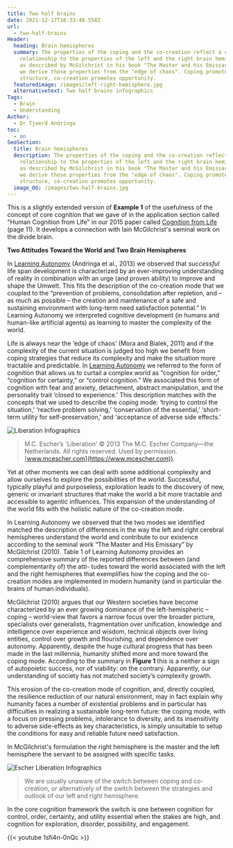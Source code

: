 ```yaml
---
title: Two half brains
date: 2021-12-17T16:33:48.558Z
url:
  - two-half-brains
Header:
  heading: Brain hemispheres
  summary: The properties of the coping and the co-creation reflect a close
    relationship to the properties of the left and the right brain hemispheres
    as described by McGilchrist in his book "The Master and his Emissary". Here
    we derive those properties from the "edge of chaos". Coping promotes
    structure, co-creation promotes opportunity.
  featuredimage: /images/left-right-hemisphere.jpg
  alternativetext: Two half brains infographics
Tags:
  - Brain
  - Understanding
Author:
  - Dr Tjeerd Andringa
toc:
  - on
SeoSection:
  title: Brain hemispheres
  description: The properties of the coping and the co-creation reflect a close
    relationship to the properties of the left and the right brain hemispheres
    as described by McGilchrist in his book "The Master and his Emissary". Here
    we derive those properties from the "edge of chaos". Coping promotes
    structure, co-creation promotes opportunity.
  image_OG: /images/two-half-brains.jpg
---
```

This is a slightly extended version of **Example 1** of the usefulness of the concept of core cognition that we gave of in the application section called "Human Cognition from Life" in our 2015 paper called [Cognition from Life](/pdf/Cognition-from-life-Andringa_2015.pdf) (page 11). It develops a connection with Iain McGilchrist's seminal work on the divide brain.  

**Two Attitudes Toward the World and Two Brain Hemispheres**

In [Learning Autonomy](/pdf/Learning-Autonomy-Andringa_2013.pdf) (Andringa et al., 2013) we observed that *successful* life span development is characterized by an ever-improving understanding of reality in combination with an urge (and proven ability) to improve and shape the Umwelt. This fits the description of the co-creation mode that we coupled to the “prevention of problems, consolidation after repletion, and – as much as possible – the creation and maintenance of a safe and sustaining environment with long-term need satisfaction potential.” In Learning Autonomy we interpreted cognitive development (in humans and human-like artificial agents) as learning to master the complexity of the world.

Life is always near the ‘edge of chaos’ (Mora and Bialek, 2011) and if the complexity of the current situation is judged too high we benefit from coping strategies that reduce its complexity and make the situation more tractable and predictable. In [Learning Autonomy](/pdf/Learning-Autonomy-Andringa_2013.pdf) we referred to the form of cognition that allows us to curtail a complex world as “cognition for order,” “cognition for certainty,” or “control cognition.” We associated this form of cognition with fear and anxiety, detachment, abstract manipulation, and the personality trait ‘closed to experience.’ This description matches with the concepts that we used to describe the coping mode: ‘trying to control the situation,’ ‘reactive problem solving,’ ‘conservation of the essential,’ ‘short-term utility for self-preservation,’ and ‘acceptance of adverse side effects.’

![Liberation Infographics](/images/escher-liberation.jpg "Liberation Infographics")

> M.C. Escher’s 'Liberation' © 2013 The M.C. Escher Company—the Netherlands. All rights reserved. Used by permission. [www.mcescher.com](https://www.mcescher.com)).

Yet at other moments we can deal with some additional complexity and allow ourselves to explore the possibilities of the world. Successful, typically playful and purposeless, exploration leads to the discovery of new, generic or invariant structures that make the world a bit more tractable and accessible to agentic influences. This expansion of the understanding of the world fits with the holistic nature of the co-creation mode.

In Learning Autonomy we observed that the two modes we identified matched the description of differences in the way the left and right cerebral hemispheres understand the world and contribute to our existence according to the seminal work “The Master and His Emissary” by McGilchrist (2010). Table 1 of Learning Autonomy provides an comprehensive summary of the reported differences between (and complementarity of) the atti- tudes toward the world associated with the left and the right hemispheres that exemplifies how the coping and the co-creation modes are implemented in modern humanity (and in particular the brains of human individuals).

McGilchrist (2010) argues that our Western societies have become characterized by an ever growing dominance of the left-hemispheric – coping – world-view that favors a narrow focus over the broader picture, specialists over generalists, fragmentation over unification, knowledge and intelligence over experience and wisdom, technical objects over living entities, control over growth and flourishing, and dependence over autonomy. Apparently, despite the huge cultural progress that has been made in the last millennia, humanity shifted more and more toward the coping mode. According to the summary in **Figure 1** this is a neither a sign of autopoietic success, nor of viability: on the contrary. Apparently, our understanding of society has not matched society’s complexity growth.

This erosion of the co-creation mode of cognition, and, directly coupled, the resilience reduction of our natural environment, may in fact explain why humanity faces a number of existential problems and in particular has difficulties in realizing a sustainable long-term future: the coping mode, with a focus on pressing problems, intolerance to diversity, and its insensitivity to adverse side-effects as key characteristics, is simply unsuitable to setup the conditions for easy and reliable future need satisfaction.

In McGilchrist's formulation the right hemisphere is the master and the left hemisphere the servant to be assigned with specific tasks.

![Escher Liberation Infographics](/images/two-half-brains.jpg "Escher Liberation Infographics")

> We are usually unaware of the switch between coping and co-creation, or alternatively of the switch between the strategies and outlook of our left and right hemisphere.

In the core cognition framework the switch is one between cognition for control, order, certainty, and utility essential when the stakes are high, and cognition for exploration, disorder, possibility, and engagement.

{{< youtube 1sfi4n-0nQc >}}